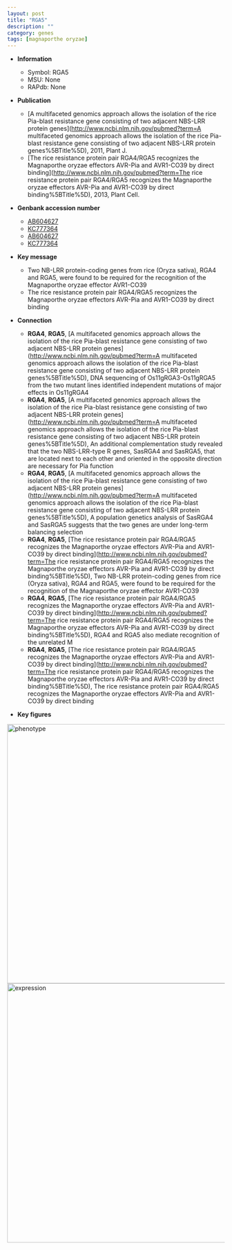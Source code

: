 ```yaml
---
layout: post
title: "RGA5"
description: ""
category: genes
tags: [magnaporthe oryzae]
---
```


* **Information**  
    + Symbol: RGA5  
    + MSU: None  
    + RAPdb: None  

* **Publication**  
    + [A multifaceted genomics approach allows the isolation of the rice Pia-blast resistance gene consisting of two adjacent NBS-LRR protein genes](http://www.ncbi.nlm.nih.gov/pubmed?term=A multifaceted genomics approach allows the isolation of the rice Pia-blast resistance gene consisting of two adjacent NBS-LRR protein genes%5BTitle%5D), 2011, Plant J.
    + [The rice resistance protein pair RGA4/RGA5 recognizes the Magnaporthe oryzae effectors AVR-Pia and AVR1-CO39 by direct binding](http://www.ncbi.nlm.nih.gov/pubmed?term=The rice resistance protein pair RGA4/RGA5 recognizes the Magnaporthe oryzae effectors AVR-Pia and AVR1-CO39 by direct binding%5BTitle%5D), 2013, Plant Cell.

* **Genbank accession number**  
    + [AB604627](http://www.ncbi.nlm.nih.gov/nuccore/AB604627)
    + [KC777364](http://www.ncbi.nlm.nih.gov/nuccore/KC777364)
    + [AB604627](http://www.ncbi.nlm.nih.gov/nuccore/AB604627)
    + [KC777364](http://www.ncbi.nlm.nih.gov/nuccore/KC777364)

* **Key message**  
    + Two NB-LRR protein-coding genes from rice (Oryza sativa), RGA4 and RGA5, were found to be required for the recognition of the Magnaporthe oryzae effector AVR1-CO39
    + The rice resistance protein pair RGA4/RGA5 recognizes the Magnaporthe oryzae effectors AVR-Pia and AVR1-CO39 by direct binding

* **Connection**  
    + __RGA4__, __RGA5__, [A multifaceted genomics approach allows the isolation of the rice Pia-blast resistance gene consisting of two adjacent NBS-LRR protein genes](http://www.ncbi.nlm.nih.gov/pubmed?term=A multifaceted genomics approach allows the isolation of the rice Pia-blast resistance gene consisting of two adjacent NBS-LRR protein genes%5BTitle%5D),  DNA sequencing of Os11gRGA3-Os11gRGA5 from the two mutant lines identified independent mutations of major effects in Os11gRGA4
    + __RGA4__, __RGA5__, [A multifaceted genomics approach allows the isolation of the rice Pia-blast resistance gene consisting of two adjacent NBS-LRR protein genes](http://www.ncbi.nlm.nih.gov/pubmed?term=A multifaceted genomics approach allows the isolation of the rice Pia-blast resistance gene consisting of two adjacent NBS-LRR protein genes%5BTitle%5D),  An additional complementation study revealed that the two NBS-LRR-type R genes, SasRGA4 and SasRGA5, that are located next to each other and oriented in the opposite direction are necessary for Pia function
    + __RGA4__, __RGA5__, [A multifaceted genomics approach allows the isolation of the rice Pia-blast resistance gene consisting of two adjacent NBS-LRR protein genes](http://www.ncbi.nlm.nih.gov/pubmed?term=A multifaceted genomics approach allows the isolation of the rice Pia-blast resistance gene consisting of two adjacent NBS-LRR protein genes%5BTitle%5D),  A population genetics analysis of SasRGA4 and SasRGA5 suggests that the two genes are under long-term balancing selection
    + __RGA4__, __RGA5__, [The rice resistance protein pair RGA4/RGA5 recognizes the Magnaporthe oryzae effectors AVR-Pia and AVR1-CO39 by direct binding](http://www.ncbi.nlm.nih.gov/pubmed?term=The rice resistance protein pair RGA4/RGA5 recognizes the Magnaporthe oryzae effectors AVR-Pia and AVR1-CO39 by direct binding%5BTitle%5D),  Two NB-LRR protein-coding genes from rice (Oryza sativa), RGA4 and RGA5, were found to be required for the recognition of the Magnaporthe oryzae effector AVR1-CO39
    + __RGA4__, __RGA5__, [The rice resistance protein pair RGA4/RGA5 recognizes the Magnaporthe oryzae effectors AVR-Pia and AVR1-CO39 by direct binding](http://www.ncbi.nlm.nih.gov/pubmed?term=The rice resistance protein pair RGA4/RGA5 recognizes the Magnaporthe oryzae effectors AVR-Pia and AVR1-CO39 by direct binding%5BTitle%5D),  RGA4 and RGA5 also mediate recognition of the unrelated M
    + __RGA4__, __RGA5__, [The rice resistance protein pair RGA4/RGA5 recognizes the Magnaporthe oryzae effectors AVR-Pia and AVR1-CO39 by direct binding](http://www.ncbi.nlm.nih.gov/pubmed?term=The rice resistance protein pair RGA4/RGA5 recognizes the Magnaporthe oryzae effectors AVR-Pia and AVR1-CO39 by direct binding%5BTitle%5D), The rice resistance protein pair RGA4/RGA5 recognizes the Magnaporthe oryzae effectors AVR-Pia and AVR1-CO39 by direct binding

* **Key figures**  
<img src="http://ricencode.github.io/images/RGA5.pheno.png" alt="phenotype"  style="width: 600px;"/>

<img src="http://ricencode.github.io/images/RGA5.exp.png" alt="expression"  style="width: 600px;"/>


